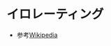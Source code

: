 # イロレーティング
* 参考[Wikipedia](https://ja.wikipedia.org/wiki/%E3%82%A4%E3%83%AD%E3%83%AC%E3%83%BC%E3%83%86%E3%82%A3%E3%83%B3%E3%82%B0)